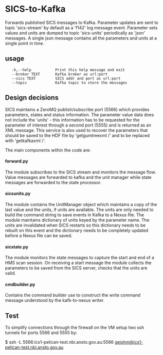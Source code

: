 # SICS-to-Kafka

Forwards published SICS messages to Kafka. Parameter updates are sent to topic 'sics-stream' by default as a 'f142' log message event. Parameter sets values and units are dumped to topic 'sics-units' periodically as 'json' messages. A single json message contains all the parameters and units at a single point in time. 

## usage
```
   -h,--help           Print this help message and exit
   --broker TEXT       Kafka broker as url:port
   --sics TEXT         SICS addr and port as url:port
   --topic             Kafka topic to store the messages
```
## Design decisions
SICS maintains a ZeroMQ publish/subscribe port (5566) which provides parameters, states and status information. 
The parameter value data does not include the 'units' - this information has to be requested for the parameter
of interest through a second port (5555) and is returned as an XML message. This service is also used to recover
the parameters that should be saved to the HDF file by 'getgumtreexml /' and to be replaced with 'getkafkaxml /'.

The main components within the code are:

#### forward.py 
The module subscribes to the SICS stream and monitors the message flow. Value messages are forwarded to kafka and the 
unit manager while state messages are forwarded to the state processor.

#### sicsunits.py
The module contains the UnitManager object which maintains a copy of the last value and the units, if units are 
available. The units are only needed to build the command string to save events in Kafka to a Nexus file. The 
module maintains dictionary of units keyed by the parameter name. The units are invalidated when SICS restarts 
so this dictionary needs to be rebuilt on this event and the dictionary needs to be completely updated before a 
Nexus file can be saved.

#### sicstate.py
The module monitors the state messages to capture the start and end of a HMS scan session. On receiving a start 
message the module collects the parameters to be saved from the SICS server, checks that the units are valid.

#### cmdbuilder.py
Contains the command builder use to construct the write command message understood by the kafk-to-nexus writer.

## Test
To simplify connections through the firewall on the VM setup two ssh tunnels for ports 5566 and 5555 by:

$ ssh -L 5566:ics1-pelican-test.nbi.ansto.gov.au:5566 geishm@ics1-pelican-test.nbi.ansto.gov.au

